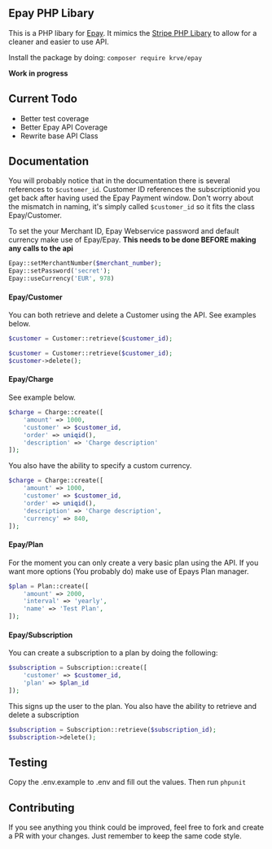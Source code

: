 ## Epay PHP Libary

This is a PHP libary for [Epay](http://www.epay.dk/). It mimics the [Stripe PHP Libary](https://github.com/stripe/stripe-php) to allow for a cleaner and easier to use API.

Install the package by doing: `composer require krve/epay`

**Work in progress**

## Current Todo

- Better test coverage
- Better Epay API Coverage
- Rewrite base API Class

## Documentation
You will probably notice that in the documentation there is several references to `$customer_id`. Customer ID references the subscriptionid you get back after having used the Epay Payment window. Don't worry about the mismatch in naming, it's simply called `$customer_id` so it fits the class Epay/Customer.

To set the your Merchant ID, Epay Webservice password and default currency make use of Epay/Epay.
**This needs to be done BEFORE making any calls to the api**
```php
Epay::setMerchantNumber($merchant_number);
Epay::setPassword('secret');
Epay::useCurrency('EUR', 978)
```

#### Epay/Customer
You can both retrieve and delete a Customer using the API. See examples below.
```php
$customer = Customer::retrieve($customer_id);
```
```php
$customer = Customer::retrieve($customer_id);
$customer->delete();
```

#### Epay/Charge
See example below.
```php
$charge = Charge::create([
    'amount' => 1000,
    'customer' => $customer_id,
    'order' => uniqid(),
    'description' => 'Charge description'
]);
```
You also have the ability to specify a custom currency.
```php
$charge = Charge::create([
    'amount' => 1000,
    'customer' => $customer_id,
    'order' => uniqid(),
    'description' => 'Charge description',
    'currency' => 840,
]);
```

#### Epay/Plan
For the moment you can only create a very basic plan using the API. If you want more options (You probably do) make use of Epays Plan manager.
```php
$plan = Plan::create([
    'amount' => 2000,
    'interval' => 'yearly',
    'name' => 'Test Plan',
]);
```

#### Epay/Subscription
You can create a subscription to a plan by doing the following:
```php
$subscription = Subscription::create([
    'customer' => $customer_id,
    'plan' => $plan_id
]);
```
This signs up the user to the plan.
You also have the ability to retrieve and delete a subscription
```php
$subscription = Subscription::retrieve($subscription_id);
$subscription->delete();
```

## Testing

Copy the .env.example to .env and fill out the values.
Then run `phpunit`

## Contributing
If you see anything you think could be improved, feel free to fork and create a PR with your changes. Just remember to keep the same code style.
